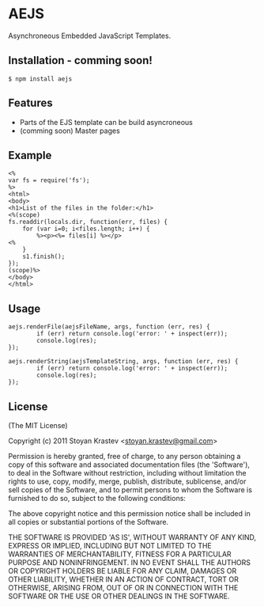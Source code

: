 # AEJS

Asynchroneous Embedded JavaScript Templates.

## Installation - comming soon!

    $ npm install aejs

## Features

  * Parts of the EJS template can be build asyncroneous 
  * (comming soon) Master pages

## Example

	<% 
	var fs = require('fs'); 
	%>
	<html>
	<body>
	<h1>List of the files in the folder:</h1>
	<%(scope) 
	fs.readdir(locals.dir, function(err, files) {
		for (var i=0; i<files.length; i++) {
			%><p><%= files[i] %></p>
	<%
		}
		s1.finish();
	});
	(scope)%>
	</body>
	</html>

## Usage

	aejs.renderFile(aejsFileName, args, function (err, res) {
    		if (err) return console.log('error: ' + inspect(err));
    		console.log(res);
	});

	aejs.renderString(aejsTemplateString, args, function (err, res) {
    		if (err) return console.log('error: ' + inspect(err));
    		console.log(res);
	});

## License 

(The MIT License)

Copyright (c) 2011 Stoyan Krastev &lt;stoyan.krastev@gmail.com&gt;

Permission is hereby granted, free of charge, to any person obtaining
a copy of this software and associated documentation files (the
'Software'), to deal in the Software without restriction, including
without limitation the rights to use, copy, modify, merge, publish,
distribute, sublicense, and/or sell copies of the Software, and to
permit persons to whom the Software is furnished to do so, subject to
the following conditions:

The above copyright notice and this permission notice shall be
included in all copies or substantial portions of the Software.

THE SOFTWARE IS PROVIDED 'AS IS', WITHOUT WARRANTY OF ANY KIND,
EXPRESS OR IMPLIED, INCLUDING BUT NOT LIMITED TO THE WARRANTIES OF
MERCHANTABILITY, FITNESS FOR A PARTICULAR PURPOSE AND NONINFRINGEMENT.
IN NO EVENT SHALL THE AUTHORS OR COPYRIGHT HOLDERS BE LIABLE FOR ANY
CLAIM, DAMAGES OR OTHER LIABILITY, WHETHER IN AN ACTION OF CONTRACT,
TORT OR OTHERWISE, ARISING FROM, OUT OF OR IN CONNECTION WITH THE
SOFTWARE OR THE USE OR OTHER DEALINGS IN THE SOFTWARE.
